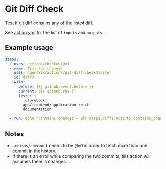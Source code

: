 # Git Diff Check

Test if git diff contains any of the listed diff.

See [action.yml](./action.yml) for the list of `inputs` and `outputs`.

## Example usage

```yaml
steps:
  - uses: actions/checkout@v1
  - name: Test for changes
    uses: agendrix/actions/git-diff-check@master
    id: diffs
    with:
      before: ${{ github.event.before }}
      current: ${{ github.sha }}
      tests: |
        .storybook
        app/frontend/application-react
        documentation

  - run: echo "Contains changes = ${{ steps.diffs.outputs.contains_changes }}"
```

## Notes

- `actions/checkout` needs to be @v1 in order to fetch more than one commit in the history.
- If there is an error while comparing the two commits, this action will assumes there is changes.

